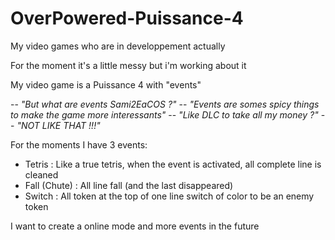 # OverPowered-Puissance-4
My video games who are in developpement actually

For the moment it's a little messy but i'm working about it

My video game is a Puissance 4 with "events"

-- _"But what are events Sami2EaCOS ?"_
-- _"Events are somes spicy things to make the game more interessants"_
-- _"Like DLC to take all my money ?"_
-- _"NOT LIKE THAT !!!"_

For the moments I have 3 events:
  - Tetris :
      Like a true tetris, when the event is activated, all complete line is cleaned
  - Fall (Chute) :
      All line fall (and the last disappeared)
  - Switch :
      All token at the top of one line switch of color to be an enemy token
      
I want to create a online mode and more events in the future
